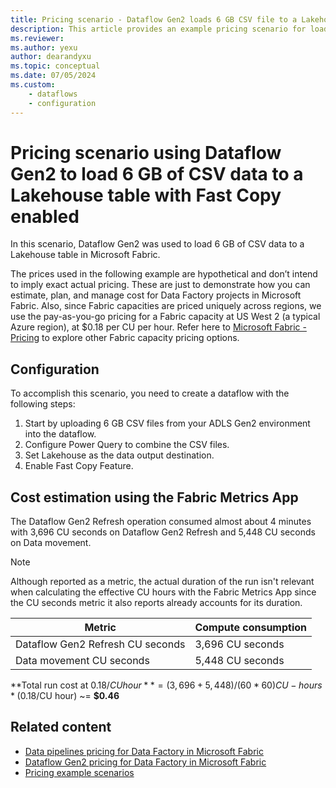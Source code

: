 ```yaml
---
title: Pricing scenario - Dataflow Gen2 loads 6 GB CSV file to a Lakehouse table with Fast Copy
description: This article provides an example pricing scenario for loading 6 GB of CSV data to a Lakehouse table using Dataflow Gen2 with Fast Copy enabled for Data Factory in Microsoft Fabric.
ms.reviewer: 
ms.author: yexu
author: dearandyxu
ms.topic: conceptual
ms.date: 07/05/2024
ms.custom: 
    - dataflows
    - configuration
---
```


# Pricing scenario using Dataflow Gen2 to load 6 GB of CSV data to a Lakehouse table with Fast Copy enabled

In this scenario, Dataflow Gen2 was used to load 6 GB of CSV data to a Lakehouse table in Microsoft Fabric.

The prices used in the following example are hypothetical and don’t intend to imply exact actual pricing. These are just to demonstrate how you can estimate, plan, and manage cost for Data Factory projects in Microsoft Fabric. Also, since Fabric capacities are priced uniquely across regions, we use the pay-as-you-go pricing for a Fabric capacity at US West 2 (a typical Azure region), at $0.18 per CU per hour. Refer here to [Microsoft Fabric - Pricing](https://azure.microsoft.com/pricing/details/microsoft-fabric/) to explore other Fabric capacity pricing options.

## Configuration

To accomplish this scenario, you need to create a dataflow with the following steps:

1. Start by uploading 6 GB CSV files from your ADLS Gen2 environment into the dataflow.
1. Configure Power Query to combine the CSV files. 
1. Set Lakehouse as the data output destination.
1. Enable Fast Copy Feature.


## Cost estimation using the Fabric Metrics App

The Dataflow Gen2 Refresh operation consumed almost about 4 minutes with 3,696 CU seconds on Dataflow Gen2 Refresh and 5,448 CU seconds on Data movement.

> [!NOTE]
> Although reported as a metric, the actual duration of the run isn't relevant when calculating the effective CU hours with the Fabric Metrics App since the CU seconds metric it also reports already accounts for its duration.

|Metric  |Compute consumption  |
|---------|---------|
|Dataflow Gen2 Refresh CU seconds    | 3,696 CU seconds        |
|Data movement CU seconds     | 5,448 CU seconds        |

**Total run cost at $0.18/CU hour** = (3,696 + 5,448) / (60*60) CU-hours * ($0.18/CU hour) ~= **$0.46**

## Related content

- [Data pipelines pricing for Data Factory in Microsoft Fabric](pricing-pipelines.md)
- [Dataflow Gen2 pricing for Data Factory in Microsoft Fabric](pricing-dataflows-gen2.md)
- [Pricing example scenarios](pricing-overview.md#pricing-examples)
